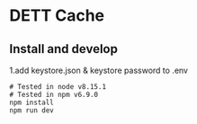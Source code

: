 # DETT Cache

## Install and develop

1.add keystore.json & keystore password to .env

```
# Tested in node v8.15.1
# Tested in npm v6.9.0
npm install
npm run dev
```

